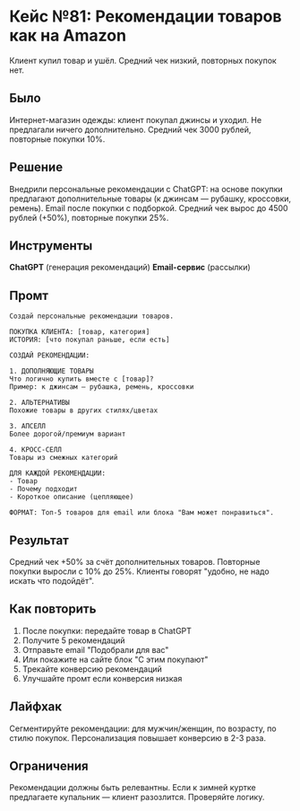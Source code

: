 # Кейс №81: Рекомендации товаров как на Amazon

Клиент купил товар и ушёл. Средний чек низкий, повторных покупок нет.

## Было

Интернет-магазин одежды: клиент покупал джинсы и уходил. Не предлагали ничего дополнительно. Средний чек 3000 рублей, повторные покупки 10%.

## Решение

Внедрили персональные рекомендации с ChatGPT: на основе покупки предлагают дополнительные товары (к джинсам — рубашку, кроссовки, ремень). Email после покупки с подборкой. Средний чек вырос до 4500 рублей (+50%), повторные покупки 25%.

## Инструменты

**ChatGPT** (генерация рекомендаций)
**Email-сервис** (рассылки)

## Промт

```
Создай персональные рекомендации товаров.

ПОКУПКА КЛИЕНТА: [товар, категория]
ИСТОРИЯ: [что покупал раньше, если есть]

СОЗДАЙ РЕКОМЕНДАЦИИ:

1. ДОПОЛНЯЮЩИЕ ТОВАРЫ
Что логично купить вместе с [товар]?
Пример: к джинсам — рубашка, ремень, кроссовки

2. АЛЬТЕРНАТИВЫ
Похожие товары в других стилях/цветах

3. АПСЕЛЛ
Более дорогой/премиум вариант

4. КРОСС-СЕЛЛ
Товары из смежных категорий

ДЛЯ КАЖДОЙ РЕКОМЕНДАЦИИ:
- Товар
- Почему подходит
- Короткое описание (цепляющее)

ФОРМАТ: Топ-5 товаров для email или блока "Вам может понравиться".
```

## Результат

Средний чек +50% за счёт дополнительных товаров. Повторные покупки выросли с 10% до 25%. Клиенты говорят "удобно, не надо искать что подойдёт".

## Как повторить

1. После покупки: передайте товар в ChatGPT
2. Получите 5 рекомендаций
3. Отправьте email "Подобрали для вас"
4. Или покажите на сайте блок "С этим покупают"
5. Трекайте конверсию рекомендаций
6. Улучшайте промт если конверсия низкая

## Лайфхак

Сегментируйте рекомендации: для мужчин/женщин, по возрасту, по стилю покупок. Персонализация повышает конверсию в 2-3 раза.

## Ограничения

Рекомендации должны быть релевантны. Если к зимней куртке предлагаете купальник — клиент разозлится. Проверяйте логику.

